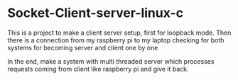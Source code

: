 # Socket-Client-server-linux-c
This is a project to make a client server setup, first for loopback mode.
Then there is a connection from my raspberry pi to my laptop
checking for both systems for becoming server and client one by one

In the end, make a system with multi threaded server which processes requests coming from client like raspberry pi and give it back.

